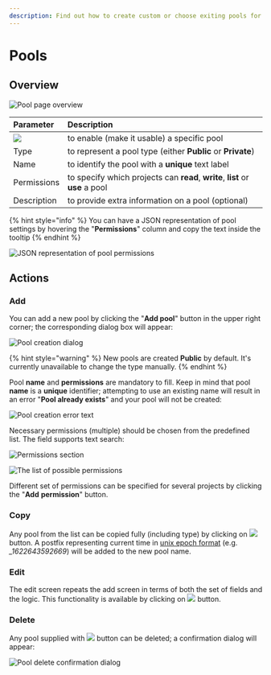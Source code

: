 ```yaml
---
description: Find out how to create custom or choose exiting pools for your project
---
```


# Pools

## Overview

![Pool page overview](../../../.gitbook/assets/screenshot-2021-06-02-at-15.57.16.png)

| Parameter | Description |
| :--- | :--- |
| ![](../../../.gitbook/assets/checkbox.webp) | to enable \(make it usable\) a specific pool |
| Type | to represent a pool type \(either **Public** or **Private**\) |
| Name | to identify the pool with a **unique** text label |
| Permissions | to specify which projects can **read**, **write**, **list** or **use** a pool |
| Description | to provide extra information on a pool \(optional\) |

{% hint style="info" %}
You can have a JSON representation of pool settings by hovering the "**Permissions**" column and copy the text inside the tooltip
{% endhint %}

![JSON representation of pool permissions](../../../.gitbook/assets/screenshot-2021-06-02-at-15.57.23.png)

## Actions

### Add

You can add a new pool by clicking the "**Add pool**" button in the upper right corner; the corresponding dialog box will appear:

![Pool creation dialog](../../../.gitbook/assets/screenshot-2021-06-02-at-16.49.34.png)

{% hint style="warning" %}
New pools are created **Public** by default. It's currently unavailable to change the type manually.
{% endhint %}

Pool **name** and **permissions** are mandatory to fill. Keep in mind that pool **name** is a **unique** identifier; attempting to use an existing name will result in an error "**Pool already exists**" and your pool will not be created:

![Pool creation error text](../../../.gitbook/assets/screenshot-2021-06-02-at-16.50.49.png)

Necessary permissions \(multiple\) should be chosen from the predefined list. The field supports text search:

![Permissions section](../../../.gitbook/assets/screenshot-2021-06-02-at-16.49.41.png)

![The list of possible permissions](../../../.gitbook/assets/screenshot-2021-06-02-at-16.50.17.png)

Different set of permissions can be specified for several projects by clicking the "**Add** **permission**" button.

### Copy

Any pool from the list can be copied fully \(including type\) by clicking on ![](../../../.gitbook/assets/export_icon.png) button. A postfix representing current time in [unix epoch format](https://en.wikipedia.org/wiki/Unix_time) \(e.g. _\_1622643592669_\) will be added to the new pool name.

### Edit

The edit screen repeats the add screen in terms of both the set of fields and the logic. This functionality is available by clicking on ![](../../../.gitbook/assets/edit_icon.png) button.

### Delete

Any pool supplied with ![](../../../.gitbook/assets/delete_icon.png) button can be deleted; a confirmation dialog will appear:

![Pool delete confirmation dialog](../../../.gitbook/assets/screenshot-2021-06-02-at-17.28.36.png)



